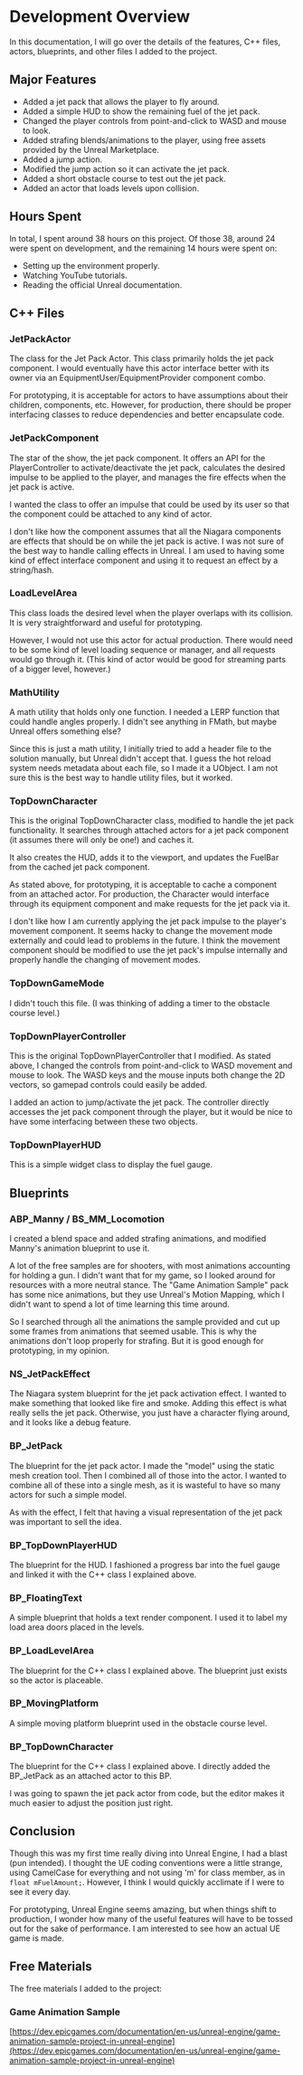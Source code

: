 # Development Overview

In this documentation, I will go over the details of the features, C++ files, actors, blueprints, and other files I added to the project.

## Major Features

* Added a jet pack that allows the player to fly around.
* Added a simple HUD to show the remaining fuel of the jet pack.
* Changed the player controls from point-and-click to WASD and mouse to look.
* Added strafing blends/animations to the player, using free assets provided by the Unreal Marketplace.
* Added a jump action.
* Modified the jump action so it can activate the jet pack.
* Added a short obstacle course to test out the jet pack.
* Added an actor that loads levels upon collision.

## Hours Spent

In total, I spent around 38 hours on this project. Of those 38, around 24 were spent on development, and the remaining 14 hours were spent on:
* Setting up the environment properly.
* Watching YouTube tutorials.
* Reading the official Unreal documentation.

## C++ Files

### JetPackActor

The class for the Jet Pack Actor. This class primarily holds the jet pack component. I would eventually have this actor interface better with its owner via an EquipmentUser/EquipmentProvider component combo.

For prototyping, it is acceptable for actors to have assumptions about their children, components, etc. However, for production, there should be proper interfacing classes to reduce dependencies and better encapsulate code.

### JetPackComponent

The star of the show, the jet pack component. It offers an API for the PlayerController to activate/deactivate the jet pack, calculates the desired impulse to be applied to the player, and manages the fire effects when the jet pack is active.

I wanted the class to offer an impulse that could be used by its user so that the component could be attached to any kind of actor.

I don't like how the component assumes that all the Niagara components are effects that should be on while the jet pack is active. I was not sure of the best way to handle calling effects in Unreal. I am used to having some kind of effect interface component and using it to request an effect by a string/hash.

### LoadLevelArea

This class loads the desired level when the player overlaps with its collision. It is very straightforward and useful for prototyping.

However, I would not use this actor for actual production. There would need to be some kind of level loading sequence or manager, and all requests would go through it. (This kind of actor would be good for streaming parts of a bigger level, however.)

### MathUtility

A math utility that holds only one function. I needed a LERP function that could handle angles properly. I didn't see anything in FMath, but maybe Unreal offers something else?

Since this is just a math utility, I initially tried to add a header file to the solution manually, but Unreal didn't accept that. I guess the hot reload system needs metadata about each file, so I made it a UObject. I am not sure this is the best way to handle utility files, but it worked.

### TopDownCharacter

This is the original TopDownCharacter class, modified to handle the jet pack functionality. It searches through attached actors for a jet pack component (it assumes there will only be one!) and caches it.

It also creates the HUD, adds it to the viewport, and updates the FuelBar from the cached jet pack component.

As stated above, for prototyping, it is acceptable to cache a component from an attached actor. For production, the Character would interface through its equipment component and make requests for the jet pack via it.

I don't like how I am currently applying the jet pack impulse to the player's movement component. It seems hacky to change the movement mode externally and could lead to problems in the future. I think the movement component should be modified to use the jet pack's impulse internally and properly handle the changing of movement modes.

### TopDownGameMode

I didn't touch this file. (I was thinking of adding a timer to the obstacle course level.)

### TopDownPlayerController

This is the original TopDownPlayerController that I modified. As stated above, I changed the controls from point-and-click to WASD movement and mouse to look. The WASD keys and the mouse inputs both change the 2D vectors, so gamepad controls could easily be added.

I added an action to jump/activate the jet pack. The controller directly accesses the jet pack component through the player, but it would be nice to have some interfacing between these two objects.

### TopDownPlayerHUD

This is a simple widget class to display the fuel gauge.

## Blueprints

### ABP_Manny / BS_MM_Locomotion

I created a blend space and added strafing animations, and modified Manny's animation blueprint to use it.

A lot of the free samples are for shooters, with most animations accounting for holding a gun. I didn't want that for my game, so I looked around for resources with a more neutral stance. The "Game Animation Sample" pack has some nice animations, but they use Unreal's Motion Mapping, which I didn't want to spend a lot of time learning this time around.

So I searched through all the animations the sample provided and cut up some frames from animations that seemed usable. This is why the animations don't loop properly for strafing. But it is good enough for prototyping, in my opinion.

### NS_JetPackEffect

The Niagara system blueprint for the jet pack activation effect. I wanted to make something that looked like fire and smoke. Adding this effect is what really sells the jet pack. Otherwise, you just have a character flying around, and it looks like a debug feature.

### BP_JetPack

The blueprint for the jet pack actor. I made the "model" using the static mesh creation tool. Then I combined all of those into the actor. I wanted to combine all of these into a single mesh, as it is wasteful to have so many actors for such a simple model.

As with the effect, I felt that having a visual representation of the jet pack was important to sell the idea.

### BP_TopDownPlayerHUD

The blueprint for the HUD. I fashioned a progress bar into the fuel gauge and linked it with the C++ class I explained above.

### BP_FloatingText

A simple blueprint that holds a text render component. I used it to label my load area doors placed in the levels.

### BP_LoadLevelArea

The blueprint for the C++ class I explained above. The blueprint just exists so the actor is placeable.

### BP_MovingPlatform

A simple moving platform blueprint used in the obstacle course level.

### BP_TopDownCharacter

The blueprint for the C++ class I explained above. I directly added the BP_JetPack as an attached actor to this BP.

I was going to spawn the jet pack actor from code, but the editor makes it much easier to adjust the position just right.

## Conclusion

Though this was my first time really diving into Unreal Engine, I had a blast (pun intended). I thought the UE coding conventions were a little strange, using CamelCase for everything and not using 'm' for class member, as in `float mFuelAmount;`. However, I think I would quickly acclimate if I were to see it every day.

For prototyping, Unreal Engine seems amazing, but when things shift to production, I wonder how many of the useful features will have to be tossed out for the sake of performance. I am interested to see how an actual UE game is made.

## Free Materials

The free materials I added to the project:

### Game Animation Sample
[https://dev.epicgames.com/documentation/en-us/unreal-engine/game-animation-sample-project-in-unreal-engine](https://dev.epicgames.com/documentation/en-us/unreal-engine/game-animation-sample-project-in-unreal-engine)
